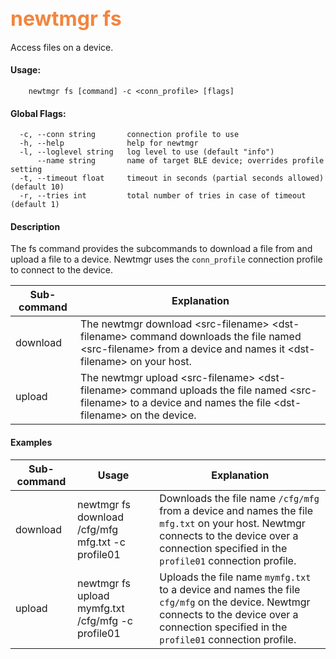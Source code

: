 ## <font color="#F2853F" style="font-size:24pt">newtmgr fs</font>
Access files on a device.

#### Usage:

```no-highlight
    newtmgr fs [command] -c <conn_profile> [flags] 
```

#### Global Flags:

```no-highlight
  -c, --conn string       connection profile to use
  -h, --help              help for newtmgr
  -l, --loglevel string   log level to use (default "info")
      --name string       name of target BLE device; overrides profile setting
  -t, --timeout float     timeout in seconds (partial seconds allowed) (default 10)
  -r, --tries int         total number of tries in case of timeout (default 1)
```

#### Description
The fs command provides the subcommands to download a file from and upload a file to a device.  Newtmgr uses the `conn_profile` connection profile to connect to the device.

Sub-command  | Explanation
-------------| ------------------------
download     | The newtmgr download &lt;src-filename&gt; &lt;dst-filename&gt; command downloads the file named &lt;src-filename&gt; from a device and names it &lt;dst-filename&gt; on your host.
upload       | The newtmgr upload &lt;src-filename&gt; &lt;dst-filename&gt; command uploads the file named &lt;src-filename&gt; to a device and names the file &lt;dst-filename&gt; on the device.

#### Examples

Sub-command  | Usage                  | Explanation
-------------| -----------------------|-----------------
download       | newtmgr fs download /cfg/mfg mfg.txt -c profile01 | Downloads the file name `/cfg/mfg` from a device and names the file `mfg.txt` on your host.  Newtmgr connects to the device over a connection specified in the `profile01` connection profile. 
upload       | newtmgr fs upload mymfg.txt /cfg/mfg -c profile01 | Uploads the file name `mymfg.txt` to a device and names the file `cfg/mfg` on the device.  Newtmgr connects to the device over a connection specified in the `profile01` connection profile. 
